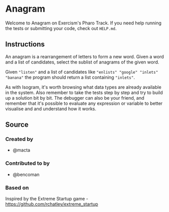 # Anagram

Welcome to Anagram on Exercism's Pharo Track.
If you need help running the tests or submitting your code, check out `HELP.md`.

## Instructions

An anagram is a rearrangement of letters to form a new word.
Given a word and a list of candidates, select the sublist of anagrams of the given word.

Given `"listen"` and a list of candidates like `"enlists" "google"
"inlets" "banana"` the program should return a list containing
`"inlets"`.

As with Isogram, it's worth browsing what data types are already available in the system. Also remember to take the tests step by step and try to build up a solution bit by bit. The debugger can also be your friend, and remember that it's possible to evaluate any expression or variable to better visualise and and understand how it works.

## Source

### Created by

- @macta

### Contributed to by

- @bencoman

### Based on

Inspired by the Extreme Startup game - https://github.com/rchatley/extreme_startup